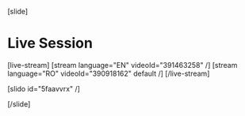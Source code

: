 [slide]
# Live Session

[live-stream]
[stream language="EN" videoId="391463258"  /]
[stream language="RO" videoId="390918162" default /]
[/live-stream]

[slido id="5faavvrx" /]

[/slide]
